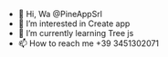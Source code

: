 - 👋 Hi, Wa @PineAppSrl
- 👀 I’m interested in Create app
- 🌱 I’m currently learning Tree js
- 📫 How to reach me +39 3451302071

<!---
PineAppSrl/PineAppSrl is a ✨ special ✨ repository because its `README.md` (this file) appears on your GitHub profile.
You can click the Preview link to take a look at your changes.
--->

